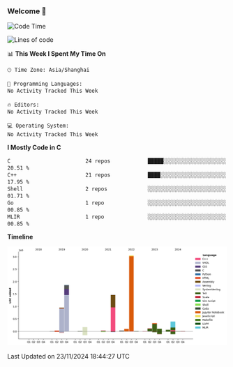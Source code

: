 ### Welcome 👋

<!--START_SECTION:waka-->
![Code Time](http://img.shields.io/badge/Code%20Time-1%2C738%20hrs%2055%20mins-blue)

![Lines of code](https://img.shields.io/badge/From%20Hello%20World%20I%27ve%20Written-8.7%20million%20lines%20of%20code-blue)

📊 **This Week I Spent My Time On** 

```text
🕑︎ Time Zone: Asia/Shanghai

💬 Programming Languages: 
No Activity Tracked This Week

🔥 Editors: 
No Activity Tracked This Week

💻 Operating System: 
No Activity Tracked This Week
```

**I Mostly Code in C** 

```text
C                        24 repos            █████░░░░░░░░░░░░░░░░░░░░   20.51 % 
C++                      21 repos            ████░░░░░░░░░░░░░░░░░░░░░   17.95 % 
Shell                    2 repos             ░░░░░░░░░░░░░░░░░░░░░░░░░   01.71 % 
Go                       1 repo              ░░░░░░░░░░░░░░░░░░░░░░░░░   00.85 % 
MLIR                     1 repo              ░░░░░░░░░░░░░░░░░░░░░░░░░   00.85 % 
```



**Timeline**

![Lines of Code chart](https://raw.githubusercontent.com/Bohan-hu/Bohan-hu/master/assets/bar_graph.png)


 Last Updated on 23/11/2024 18:44:27 UTC
<!--END_SECTION:waka-->



